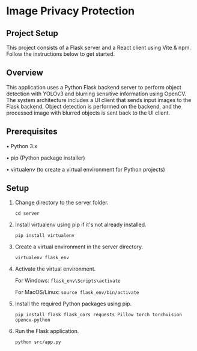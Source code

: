 # Image Privacy Protection

## Project Setup

This project consists of a Flask server and a React client using Vite & npm. Follow the instructions below to get started.

## Overview

This application uses a Python Flask backend server to perform object detection with YOLOv3 and blurring sensitive information using OpenCV. The system architecture includes a UI client that sends input images to the Flask backend. Object detection is performed on the backend, and the processed image with blurred objects is sent back to the UI client.

## Prerequisites

• Python 3.x

• pip (Python package installer)

• virtualenv (to create a virtual environment for Python projects)

## Setup
   
1. Change directory to the server folder.

      `cd server`
   

2. Install virtualenv using pip if it's not already installed.

      `pip install virtualenv`
   

3. Create a virtual environment in the server directory.

      `virtualenv flask_env`
   

4. Activate the virtual environment.

   For Windows:
      `flask_env\Scripts\activate`
   

   For MacOS/Linux:
      `source flask_env/bin/activate`
   

5. Install the required Python packages using pip.

      `pip install flask flask_cors requests Pillow torch torchvision opencv-python`
   

6. Run the Flask application.

      `python src/app.py`
   
